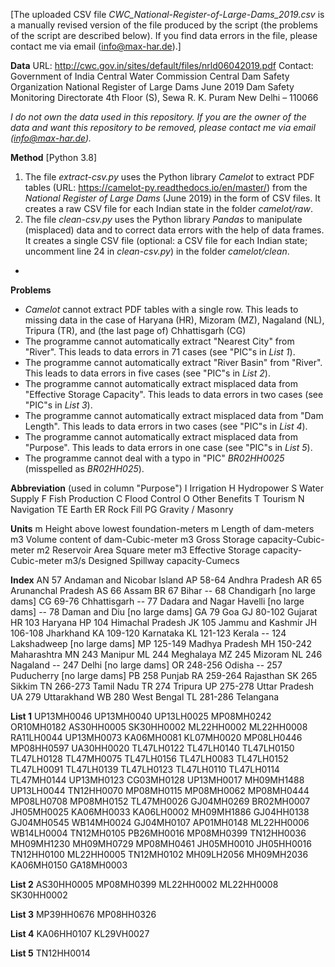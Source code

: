 [The uploaded CSV file _CWC\_National-Register-of-Large-Dams\_2019.csv_ is a manually revised version of the file produced by the script (the problems of the script are described below). If you find data errors in the file, please contact me via email (info@max-har.de).]

__Data__
URL: http://cwc.gov.in/sites/default/files/nrld06042019.pdf
Contact:
	Government of India
	Central Water Commission
	Central Dam Safety Organization
	National Register of Large Dams
	June 2019
	Dam Safety Monitoring Directorate
	4th Floor (S), Sewa R. K. Puram New Delhi – 110066

_I do not own the data used in this repository. If you are the owner of the data and want this repository to be removed, please contact me via email (info@max-har.de)._

__Method__
[Python 3.8]
1. The file _extract-csv.py_ uses the Python library _Camelot_ to extract PDF tables (URL: https://camelot-py.readthedocs.io/en/master/) from the _National Register of Large Dams_ (June 2019) in the form of CSV files. It creates a raw CSV file for each Indian state in the folder _camelot/raw_.
2. The file _clean-csv.py_ uses the Python library _Pandas_ to manipulate (misplaced) data and to correct data errors with the help of data frames. It creates a single CSV file (optional: a CSV file for each Indian state; uncomment line 24 in _clean-csv.py_) in the folder _camelot/clean_.
-

__Problems__
- _Camelot_ cannot extract PDF tables with a single row. This leads to missing data in the case of Haryana (HR), Mizoram (MZ), Nagaland (NL), Tripura (TR), and (the last page of) Chhattisgarh (CG)
- The programme cannot automatically extract "Nearest City" from "River". This leads to data errors in 71 cases (see "PIC"s in _List 1_).
- The programme cannot automatically extract "River Basin" from "River". This leads to data errors in five cases (see "PIC"s in _List 2_).
- The programme cannot automatically extract misplaced data from "Effective Storage Capacity". This leads to data errors in two cases (see "PIC"s in _List 3_).
- The programme cannot automatically extract misplaced data from "Dam Length". This leads to data errors in two cases (see "PIC"s in _List 4_).
- The programme cannot automatically extract misplaced data from "Purpose". This leads to data errors in one case (see "PIC"s in _List 5_).
- The programme cannot deal with a typo in "PIC" _BR02HH0025_ (misspelled as _BR02HH025_).

__Abbreviation__ (used in column "Purpose")
I	Irrigation
H	Hydropower
S	Water Supply
F	Fish Production
C	Flood Control
O	Other Benefits
T	Tourism
N	Navigation
TE	Earth
ER	Rock Fill
PG	Gravity / Masonry

__Units__
m	Height above lowest foundation-meters
m	Length of dam-meters
m3	Volume content of dam-Cubic-meter
m3	Gross Storage capacity-Cubic-meter
m2	Reservoir Area	Square meter
m3	Effective Storage capacity-Cubic-meter
m3/s	Designed Spillway capacity-Cumecs

__Index__
AN	57	Andaman and Nicobar Island
AP	58-64	Andhra Pradesh
AR	65	Arunanchal Pradesh
AS	66	Assam
BR	67	Bihar
--	68	Chandigarh [no large dams]
CG	69-76	Chhattisgarh
--	77	Dadara and Nagar Havelli [no large dams]
--	78	Daman and Diu [no large dams]
GA	79	Goa
GJ	80-102	Gujarat
HR	103	Haryana
HP	104	Himachal Pradesh
JK	105	Jammu and Kashmir
JH	106-108	Jharkhand
KA	109-120	Karnataka
KL	121-123	Kerala
--	124	Lakshadweep [no large dams]
MP	125-149	Madhya Pradesh
MH	150-242	Maharashtra
MN	243	Manipur
ML	244	Meghalaya
MZ	245	Mizoram
NL	246	Nagaland
--	247	Delhi [no large dams]
OR	248-256	Odisha
--	257	Puducherry [no large dams]
PB	258	Punjab
RA	259-264	Rajasthan
SK	265	Sikkim
TN	266-273	Tamil Nadu
TR	274	Tripura
UP	275-278	Uttar Pradesh
UA	279	Uttarakhand
WB	280	West Bengal
TL	281-286	Telangana

__List 1__
UP13MH0046
UP13MH0040
UP13LH0025
MP08MH0242
OR10MH0182
AS30HH0005
SK30HH0002
ML22HH0002
ML22HH0008
RA11LH0044
UP13MH0073
KA06MH0081
KL07MH0020
MP08LH0446
MP08HH0597
UA30HH0020
TL47LH0122
TL47LH0140
TL47LH0150
TL47LH0128
TL47MH0075
TL47LH0156
TL47LH0083
TL47LH0152
TL47LH0091
TL47LH0139
TL47LH0123
TL47LH0110
TL47LH0114
TL47MH0144
UP13MH0123
CG03MH0128
UP13MH0017
MH09MH1488
UP13LH0044
TN12HH0070
MP08MH0115
MP08MH0062
MP08MH0444
MP08LH0708
MP08MH0152
TL47MH0026
GJ04MH0269
BR02MH0007
JH05MH0025
KA06MH0033
KA06LH0002
MH09MH1886
GJ04HH0138
GJ04MH0545
WB14MH0024
GJ04MH0107
AP01MH0148
ML22HH0006
WB14LH0004
TN12MH0105
PB26MH0016
MP08MH0399
TN12HH0036
MH09MH1230
MH09MH0729
MP08MH0461
JH05MH0010
JH05HH0016
TN12HH0100
ML22HH0005
TN12MH0102
MH09LH2056
MH09MH2036
KA06MH0150
GA18MH0003

__List 2__
AS30HH0005
MP08MH0399
ML22HH0002
ML22HH0008
SK30HH0002


__List 3__
MP39HH0676
MP08HH0326

__List 4__
KA06HH0107
KL29VH0027

__List 5__
TN12HH0014
